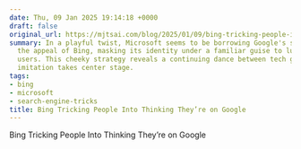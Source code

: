 ```yaml
---
date: Thu, 09 Jan 2025 19:14:18 +0000
draft: false
original_url: https://mjtsai.com/blog/2025/01/09/bing-tricking-people-into-thinking-theyre-on-google/
summary: In a playful twist, Microsoft seems to be borrowing Google's style to sweeten
  the appeal of Bing, masking its identity under a familiar guise to lure unsuspecting
  users. This cheeky strategy reveals a continuing dance between tech giants, where
  imitation takes center stage.
tags:
- bing
- microsoft
- search-engine-tricks
title: Bing Tricking People Into Thinking They’re on Google
---
```


Bing Tricking People Into Thinking They’re on Google